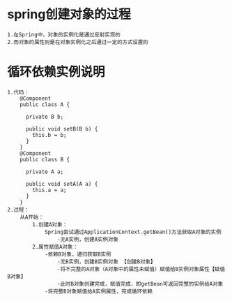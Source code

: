 
# spring创建对象的过程
    
    1.在Spring中，对象的实例化是通过反射实现的
    2.而对象的属性则是在对象实例化之后通过一定的方式设置的

# 循环依赖实例说明
    
    1.代码：
        @Component
        public class A {
        
          private B b;
        
          public void setB(B b) {
            this.b = b;
          }
        }
        @Component
        public class B {
        
          private A a;
        
          public void setA(A a) {
            this.a = a;
          }
        }
    2.过程：
        从A开始：
            1.创建A对象：
                Spring尝试通过ApplicationContext.getBean()方法获取A对象的实例
                    -无A实例，创建A实例对象
            2.属性赋值A对象：
                -依赖B对象，递归获取B实例
                    -无B实例，创建B实例对象 【创建B对象】
                    -将不完整的A对象（A对象中的属性未赋值）赋值给B实例对象属性【赋值B对象】
                    -此时B对象创建完成，赋值完成，即getBean可返回完整的实例给A对象
                -将完整B对象赋值给A实例属性，完成循环依赖
             
                
